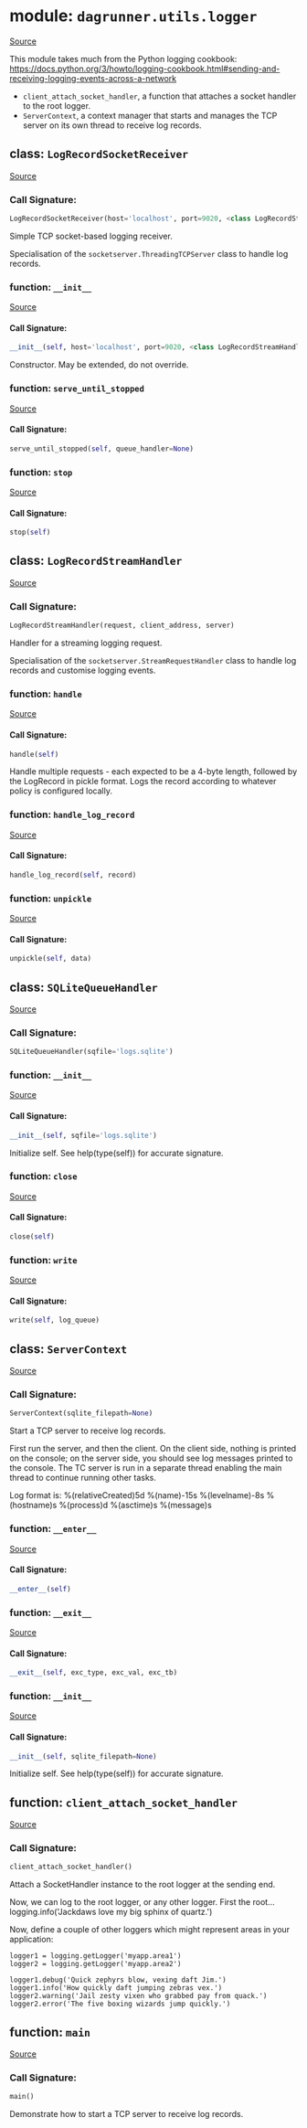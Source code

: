 # module: `dagrunner.utils.logger`

[Source](../../../../../../opt/hostedtoolcache/Python/3.9.19/x64/lib/python3.9/site-packages/dagrunner/utils/logger.py#L0)

This module takes much from the Python logging cookbook:
https://docs.python.org/3/howto/logging-cookbook.html#sending-and-receiving-logging-events-across-a-network

- `client_attach_socket_handler`, a function that attaches a socket handler to the root
  logger.
- `ServerContext`, a context manager that starts and manages the TCP server on its own
  thread to receive log records.

## class: `LogRecordSocketReceiver`

[Source](../../../../../../opt/hostedtoolcache/Python/3.9.19/x64/lib/python3.9/site-packages/dagrunner/utils/logger.py#L101)

### Call Signature:

```python
LogRecordSocketReceiver(host='localhost', port=9020, <class LogRecordStreamHandler>, log_queue=None)
```

Simple TCP socket-based logging receiver.

Specialisation of the `socketserver.ThreadingTCPServer` class to handle
log records.

### function: `__init__`

[Source](../../../../../../opt/hostedtoolcache/Python/3.9.19/x64/lib/python3.9/site-packages/dagrunner/utils/logger.py#L111)

#### Call Signature:

```python
__init__(self, host='localhost', port=9020, <class LogRecordStreamHandler>, log_queue=None)
```

Constructor.  May be extended, do not override.

### function: `serve_until_stopped`

[Source](../../../../../../opt/hostedtoolcache/Python/3.9.19/x64/lib/python3.9/site-packages/dagrunner/utils/logger.py#L124)

#### Call Signature:

```python
serve_until_stopped(self, queue_handler=None)
```

### function: `stop`

[Source](../../../../../../opt/hostedtoolcache/Python/3.9.19/x64/lib/python3.9/site-packages/dagrunner/utils/logger.py#L136)

#### Call Signature:

```python
stop(self)
```

## class: `LogRecordStreamHandler`

[Source](../../../../../../opt/hostedtoolcache/Python/3.9.19/x64/lib/python3.9/site-packages/dagrunner/utils/logger.py#L52)

### Call Signature:

```python
LogRecordStreamHandler(request, client_address, server)
```

Handler for a streaming logging request.

Specialisation of the `socketserver.StreamRequestHandler` class to handle log
records and customise logging events.

### function: `handle`

[Source](../../../../../../opt/hostedtoolcache/Python/3.9.19/x64/lib/python3.9/site-packages/dagrunner/utils/logger.py#L60)

#### Call Signature:

```python
handle(self)
```

Handle multiple requests - each expected to be a 4-byte length,
followed by the LogRecord in pickle format. Logs the record
according to whatever policy is configured locally.

### function: `handle_log_record`

[Source](../../../../../../opt/hostedtoolcache/Python/3.9.19/x64/lib/python3.9/site-packages/dagrunner/utils/logger.py#L86)

#### Call Signature:

```python
handle_log_record(self, record)
```

### function: `unpickle`

[Source](../../../../../../opt/hostedtoolcache/Python/3.9.19/x64/lib/python3.9/site-packages/dagrunner/utils/logger.py#L83)

#### Call Signature:

```python
unpickle(self, data)
```

## class: `SQLiteQueueHandler`

[Source](../../../../../../opt/hostedtoolcache/Python/3.9.19/x64/lib/python3.9/site-packages/dagrunner/utils/logger.py#L141)

### Call Signature:

```python
SQLiteQueueHandler(sqfile='logs.sqlite')
```

### function: `__init__`

[Source](../../../../../../opt/hostedtoolcache/Python/3.9.19/x64/lib/python3.9/site-packages/dagrunner/utils/logger.py#L142)

#### Call Signature:

```python
__init__(self, sqfile='logs.sqlite')
```

Initialize self.  See help(type(self)) for accurate signature.

### function: `close`

[Source](../../../../../../opt/hostedtoolcache/Python/3.9.19/x64/lib/python3.9/site-packages/dagrunner/utils/logger.py#L190)

#### Call Signature:

```python
close(self)
```

### function: `write`

[Source](../../../../../../opt/hostedtoolcache/Python/3.9.19/x64/lib/python3.9/site-packages/dagrunner/utils/logger.py#L167)

#### Call Signature:

```python
write(self, log_queue)
```

## class: `ServerContext`

[Source](../../../../../../opt/hostedtoolcache/Python/3.9.19/x64/lib/python3.9/site-packages/dagrunner/utils/logger.py#L195)

### Call Signature:

```python
ServerContext(sqlite_filepath=None)
```

Start a TCP server to receive log records.

First run the server, and then the client. On the client side, nothing is printed
on the console; on the server side, you should see log messages printed to the
console.  The TC server is run in a separate thread enabling the main thread to
continue running other tasks.

Log format is:
%(relativeCreated)5d %(name)-15s %(levelname)-8s %(hostname)s %(process)d %(asctime)s %(message)s

### function: `__enter__`

[Source](../../../../../../opt/hostedtoolcache/Python/3.9.19/x64/lib/python3.9/site-packages/dagrunner/utils/logger.py#L214)

#### Call Signature:

```python
__enter__(self)
```

### function: `__exit__`

[Source](../../../../../../opt/hostedtoolcache/Python/3.9.19/x64/lib/python3.9/site-packages/dagrunner/utils/logger.py#L236)

#### Call Signature:

```python
__exit__(self, exc_type, exc_val, exc_tb)
```

### function: `__init__`

[Source](../../../../../../opt/hostedtoolcache/Python/3.9.19/x64/lib/python3.9/site-packages/dagrunner/utils/logger.py#L209)

#### Call Signature:

```python
__init__(self, sqlite_filepath=None)
```

Initialize self.  See help(type(self)) for accurate signature.

## function: `client_attach_socket_handler`

[Source](../../../../../../opt/hostedtoolcache/Python/3.9.19/x64/lib/python3.9/site-packages/dagrunner/utils/logger.py#L24)

### Call Signature:

```python
client_attach_socket_handler()
```

Attach a SocketHandler instance to the root logger at the sending end.

Now, we can log to the root logger, or any other logger. First the root...
    logging.info('Jackdaws love my big sphinx of quartz.')

Now, define a couple of other loggers which might represent areas in your
application:

    logger1 = logging.getLogger('myapp.area1')
    logger2 = logging.getLogger('myapp.area2')

    logger1.debug('Quick zephyrs blow, vexing daft Jim.')
    logger1.info('How quickly daft jumping zebras vex.')
    logger2.warning('Jail zesty vixen who grabbed pay from quack.')
    logger2.error('The five boxing wizards jump quickly.')

## function: `main`

[Source](../../../../../../opt/hostedtoolcache/Python/3.9.19/x64/lib/python3.9/site-packages/dagrunner/utils/logger.py#L241)

### Call Signature:

```python
main()
```

Demonstrate how to start a TCP server to receive log records.

